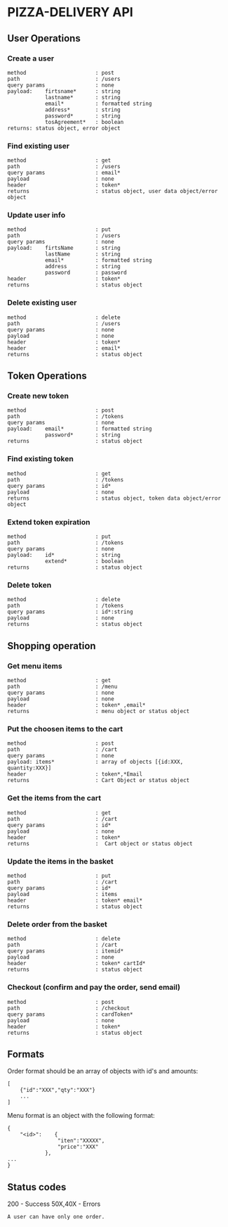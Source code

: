 # PIZZA-DELIVERY API

## User Operations

### Create a user
```
method                      : post
path                        : /users
query params                : none
payload:    firtsname*      : string
            lastname*       : string           
            email*          : formatted string
            address*        : string
            password*       : string
            tosAgreement*   : boolean
returns: status object, error object
```
### Find existing user
```
method                      : get
path                        : /users
query params                : email*
payload                     : none
header                      : token*
returns                     : status object, user data object/error object
```
### Update user info
```
method                      : put
path                        : /users
query params                : none
payload:    firtsName       : string
            lastName        : string
            email*          : formatted string
            address         : string
            password        : password
header                      : token*
returns                     : status object
```
### Delete existing user
```
method                      : delete
path                        : /users
query params                : none
payload                     : none
header                      : token*
header                      : email*
returns                     : status object
```

## Token Operations

### Create new token
```
method                      : post
path                        : /tokens
query params                : none
payload:    email*          : formatted string
            password*       : string
returns                     : status object
```

### Find existing token
```
method                      : get
path                        : /tokens
query params                : id*
payload                     : none
returns                     : status object, token data object/error object
```

### Extend token expiration
```
method                      : put
path                        : /tokens
query params                : none   
payload:    id*             : string			
            extend*         : boolean 
returns                     : status object
```

### Delete token
```
method                      : delete
path                        : /tokens
query params                : id*:string
payload                     : none
returns                     : status object
```

## Shopping operation

### Get menu items
```
method                      : get
path                        : /menu
query params                : none
payload                     : none
header                      : token* ,email*
returns                     : menu object or status object
```

### Put the choosen items to the cart
```
method                      : post
path                        : /cart
query params                : none
payload: items*             : array of objects [{id:XXX, quantity:XXX}]
header                      : token*,*Email
returns                     : Cart Object or status object
```

### Get the items from the cart
```
method                      : get
path                        : /cart
query params                : id*
payload                     : none
header                      : token*
returns                     :  Cart object or status object
```

### Update the items in the basket
```
method                      : put
path                        : /cart
query params                : id*
payload                     : items
header                      : token* email*
returns                     : status object
```

### Delete order from the basket
```
method                      : delete
path                        : /cart
query params                : itemid*
payload                     : none
header                      : token* cartId*
returns                     : status object
```
### Checkout (confirm and pay the order, send email)
```
method                      : post
path                        : /checkout
query params                : cardToken*
payload                     : none
header                      : token*
returns                     : status object
```

## Formats

Order format should be an array of objects with id's and amounts: 
```
[
    {"id":"XXX","qty":"XXX"}
    ...
]
```

Menu format is an object with the following format:
```
{
    "<id>":    {
                "iten":"XXXXX",           
                "price":"XXX"
            },
...
}
```
## Status codes

200     - Success
50X,40X - Errors

```
A user can have only one order.
